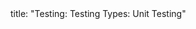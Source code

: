 <frontmatter>
title: "Testing: Testing Types: Unit Testing"
</frontmatter>

<include src="navbar.md" boilerplate />

<include src="container-inPage-asFlat.md" boilerplate />